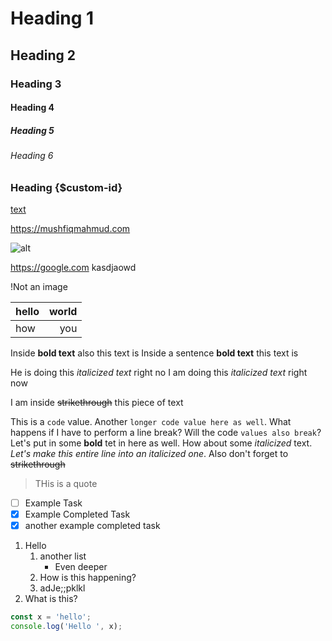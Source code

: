 
# Heading 1
## Heading 2
### Heading 3
#### Heading 4
##### Heading 5
###### Heading 6

### Heading {$custom-id}

[text](https://mushfiqmahmud.com)

https://mushfiqmahmud.com

![alt](url)

https://google.com kasdjaowd

!Not an image

| hello | world |
|:------|------:|
| how   | you   |

Inside **bold text** also this text is
Inside a sentence __bold text__ this text is

He is doing this *italicized text* right no
I am doing this _italicized text_ right now

I am inside ~~strikethrough~~ this piece of text

This is a `code` value. Another `longer code value here as well`. What happens if I have to perform a line break? Will the code `values also break`? Let's put in some **bold** tet in here as well. How about some *italicized* text. _Let's make this entire line into an italicized one_. Also don't forget to ~~strikethrough~~

> THis is a quote

* [ ] Example Task
* [X] Example Completed Task
* [x] another example completed task

1. Hello
	1. another list
		* Even deeper
	2. How is this happening?
	21. adJe;;pklkl
2. What is this?

```js
const x = 'hello';
console.log('Hello ', x);

```
